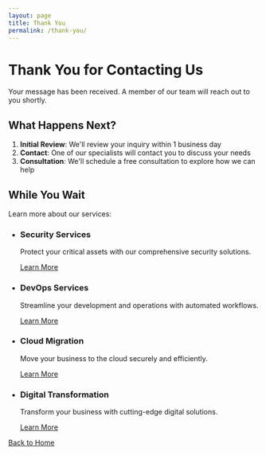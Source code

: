 ```yaml
---
layout: page
title: Thank You
permalink: /thank-you/
---
```


# Thank You for Contacting Us

Your message has been received. A member of our team will reach out to you shortly.

## What Happens Next?

1. **Initial Review**: We'll review your inquiry within 1 business day
2. **Contact**: One of our specialists will contact you to discuss your needs
3. **Consultation**: We'll schedule a free consultation to explore how we can help

## While You Wait

Learn more about our services:

<div class="grid cards">
  <ul>
    <li>
      <div class="card-content">
        <h3><i class="fas fa-shield-halved icon"></i> Security Services</h3>
        <p>Protect your critical assets with our comprehensive security solutions.</p>
        <a href="{{ site.baseurl }}/services/security-services/" class="button">Learn More</a>
      </div>
    </li>
    <li>
      <div class="card-content">
        <h3><i class="fas fa-gears icon"></i> DevOps Services</h3>
        <p>Streamline your development and operations with automated workflows.</p>
        <a href="{{ site.baseurl }}/services/devops-services/" class="button">Learn More</a>
      </div>
    </li>
    <li>
      <div class="card-content">
        <h3><i class="fas fa-cloud icon"></i> Cloud Migration</h3>
        <p>Move your business to the cloud securely and efficiently.</p>
        <a href="{{ site.baseurl }}/services/cloud-migration/" class="button">Learn More</a>
      </div>
    </li>
    <li>
      <div class="card-content">
        <h3><i class="fas fa-chart-line icon"></i> Digital Transformation</h3>
        <p>Transform your business with cutting-edge digital solutions.</p>
        <a href="{{ site.baseurl }}/services/digital-transformation/" class="button">Learn More</a>
      </div>
    </li>
  </ul>
</div>

<a href="{{ site.baseurl }}/" class="button">
  <i class="fas fa-home"></i> Back to Home
</a>